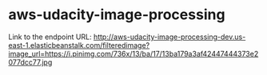# aws-udacity-image-processing

Link to the endpoint URL: http://aws-udacity-image-processing-dev.us-east-1.elasticbeanstalk.com/filteredimage?image_url=https://i.pinimg.com/736x/13/ba/17/13ba179a3af42447444373e2077dcc77.jpg